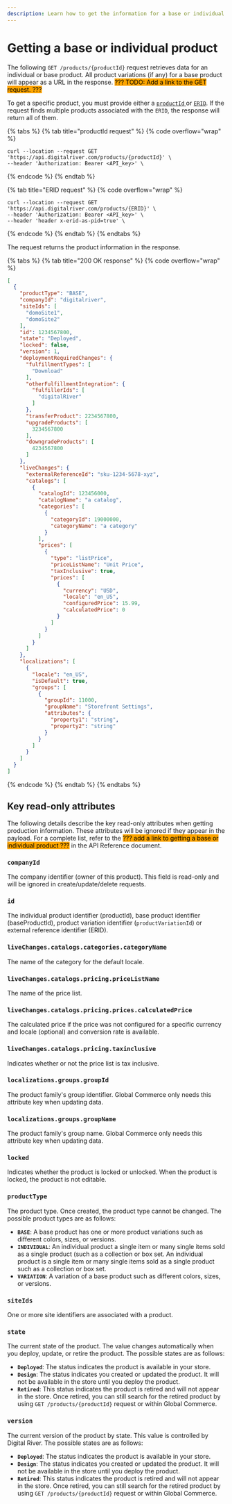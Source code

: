 ```yaml
---
description: Learn how to get the information for a base or individual product.
---
```


# Getting a base or individual product

The following `GET /products/{productId}` request retrieves data for an individual or base product. All product variations (if any) for a base product will appear as a URL in the response. <mark style="background-color:orange;">??? TODO: Add a link to the GET request. ???</mark>

To get a specific product, you must provide either a [`productId` ](../administrator-browser-experience/product-basics/unique-product-identifier.md#product-identifier)or [`ERID`](../administrator-browser-experience/product-basics/unique-product-identifier.md#external-reference-identifier-erid). If the request finds multiple products associated with the `ERID`, the response will return all of them.

{% tabs %}
{% tab title="productId request" %}
{% code overflow="wrap" %}
```http
curl --location --request GET 'https://api.digitalriver.com/products/{productId}' \
--header 'Authorization: Bearer <API_key>' \
```
{% endcode %}
{% endtab %}

{% tab title="ERID request" %}
{% code overflow="wrap" %}
```http
curl --location --request GET 'https://api.digitalriver.com/products/{ERID}' \
--header 'Authorization: Bearer <API_key>' \
--header 'header x-erid-as-pid=true' \
```
{% endcode %}
{% endtab %}
{% endtabs %}

The request returns the product information in the response.&#x20;

{% tabs %}
{% tab title="200 OK response" %}
{% code overflow="wrap" %}
```json
[
  {
    "productType": "BASE",
    "companyId": "digitalriver",
    "siteIds": [
      "domoSite1",
      "domoSite2"
    ],
    "id": 1234567800,
    "state": "Deployed",
    "locked": false,
    "version": 1,
    "deploymentRequiredChanges": {
      "fulfillmentTypes": [
        "Download"
      ],
      "otherFulfillmentIntegration": {
        "fulfillerIds": [
          "digitalRiver"
        ]
      },
      "transferProduct": 2234567800,
      "upgradeProducts": [
        3234567800
      ],
      "downgradeProducts": [
        4234567800
      ]
    },
    "liveChanges": {
      "externalReferenceId": "sku-1234-5678-xyz",
      "catalogs": [
        {
          "catalogId": 123456000,
          "catalogName": "a catalog",
          "categories": [
            {
              "categoryId": 19000000,
              "categoryName": "a category"
            }
          ],
          "prices": [
            {
              "type": "listPrice",
              "priceListName": "Unit Price",
              "taxInclusive": true,
              "prices": [
                {
                  "currency": "USD",
                  "locale": "en_US",
                  "configuredPrice": 15.99,
                  "calculatedPrice": 0
                }
              ]
            }
          ]
        }
      ]
    },
    "localizations": [
      {
        "locale": "en_US",
        "isDefault": true,
        "groups": [
          {
            "groupId": 11000,
            "groupName": "Storefront Settings",
            "attributes": {
              "property1": "string",
              "property2": "string"
            }
          }
        ]
      }
    ]
  }
]
```
{% endcode %}
{% endtab %}
{% endtabs %}



## Key read-only attributes

The following details describe the key read-only attributes when getting production information. These attributes will be ignored if they appear in the payload. For a complete list, refer to the <mark style="background-color:orange;">??? add a link to getting a base or individual product ???</mark> in the API Reference document.

### `companyId`&#x20;

The company identifier (owner of this product). This field is read-only and will be ignored in create/update/delete requests.&#x20;

### `id`&#x20;

The individual product identifier (productId), base product identifier (baseProductId), product variation identifier (`productVariationId`) or external reference identifier (ERID). &#x20;

### `liveChanges.catalogs.categories.categoryName`

The name of the category for the default locale.

### `liveChanges.catalogs.pricing.priceListName`

The name of the price list.

### `liveChanges.catalogs.pricing.prices.calculatedPrice`

The calculated price if the price was not configured for a specific currency and locale (optional) and conversion rate is available.

### `liveChanges.catalogs.pricing.taxinclusive`

Indicates whether or not the price list is tax inclusive.

### `localizations.groups.groupId`

The product family's group identifier. Global Commerce only needs this attribute key when updating data.&#x20;

### `localizations.groups.groupName`

The product family's group name. Global Commerce only needs this attribute key when updating data.&#x20;

### `locked`&#x20;

Indicates whether the product is locked or unlocked. When the product is locked, the product is not editable.&#x20;

### `productType`&#x20;

The product type. Once created, the product type cannot be changed. The possible product types are as follows:&#x20;

* **`BASE`**: A base product has one or more product variations such as different colors, sizes, or versions.&#x20;
* **`INDIVIDUAL`**: An individual product a single item or many single items sold as a single product (such as a collection or box set. An individual product is a single item or many single items sold as a single product such as a collection or box set.&#x20;
* **`VARIATION`**: A variation of a base product such as different colors, sizes, or versions.

### `siteIds`&#x20;

One or more site identifiers are associated with a product.

### `state`&#x20;

The current state of the product. The value changes automatically when you deploy, update, or retire the product. The possible states are as follows:&#x20;

* **`Deployed`**: The status indicates the product is available in your store.&#x20;
* **`Design`**: The status indicates you created or updated the product. It will not be available in the store until you deploy the product.&#x20;
* **`Retired`**: This status indicates the product is retired and will not appear in the store. Once retired, you can still search for the retired product by using `GET /products/{productId}` request or within Global Commerce.

### `version`

The current version of the product by state. This value is controlled by Digital River. The possible states are as follows:&#x20;

* **`Deployed`**: The status indicates the product is available in your store.
* **`Design`**: The status indicates you created or updated the product. It will not be available in the store until you deploy the product.&#x20;
* **`Retired`**: This status indicates the product is retired and will not appear in the store. Once retired, you can still search for the retired product by using `GET /products/{productId}` request or within Global Commerce.
